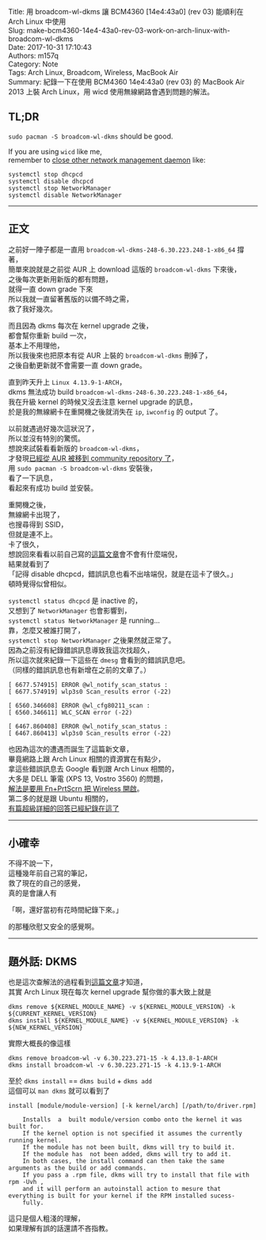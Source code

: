 Title: 用 broadcom-wl-dkms 讓 BCM4360 [14e4:43a0] (rev 03) 能順利在 Arch Linux 中使用  
Slug: make-bcm4360-14e4-43a0-rev-03-work-on-arch-linux-with-broadcom-wl-dkms  
Date: 2017-10-31 17:10:43  
Authors: m157q  
Category: Note  
Tags: Arch Linux, Broadcom, Wireless, MacBook Air  
Summary: 紀錄一下在使用 BCM4360 14e4:43a0 (rev 03) 的 MacBook Air 2013 上裝 Arch Linux，用 wicd 使用無線網路會遇到問題的解法。  
  
  
## TL;DR  
  
`sudo pacman -S broadcom-wl-dkms` should be good.  
  
If you are using `wicd` like me,  
remember to [close other network management daemon](https://wiki.archlinux.org/index.php/wicd#Initial_setup) like:  
  
`systemctl stop dhcpcd`  
`systemctl disable dhcpcd`  
`systemctl stop NetworkManager`  
`systemctl disable NetworkManager`  
  
---  
  
## 正文  
  
之前好一陣子都是一直用 `broadcom-wl-dkms-248-6.30.223.248-1-x86_64` 撐著，  
簡單來說就是之前從 AUR 上 download 這版的 `broadcom-wl-dkms` 下來後，  
之後每次更新用新版的都有問題，  
就得一直 down grade 下來  
所以我就一直留著舊版的以備不時之需，  
救了我好幾次。  
  
而且因為 dkms 每次在 kernel upgrade 之後，  
都會幫你重新 build 一次，  
基本上不用理他，  
所以我後來也把原本有從 AUR 上裝的 `broadcom-wl-dkms` 刪掉了，  
之後自動更新就不會需要一直 down grade。  
  
直到昨天升上 `Linux 4.13.9-1-ARCH`，  
dkms 無法成功 build `broadcom-wl-dkms-248-6.30.223.248-1-x86_64`，  
我在升級 kernel 的時候又沒去注意 kernel upgrade 的訊息，  
於是我的無線網卡在重開機之後就消失在 `ip`, `iwconfig` 的 output 了。  
  
以前就遇過好幾次這狀況了，  
所以並沒有特別的驚慌。  
想說來試裝看看新版的 `broadcom-wl-dkms`，  
才發現[已經從 AUR 被移到 community repository 了](https://www.archlinux.org/packages/community/x86_64/broadcom-wl-dkms/)，  
用 `sudo pacman -S broadcom-wl-dkms` 安裝後，  
看了一下訊息，  
看起來有成功 build 並安裝。  
  
重開機之後，  
無線網卡出現了，  
也搜尋得到 SSID，  
但就是連不上。  
卡了很久，  
想說回來看看以前自己寫的[這篇文章](/posts/2015/09/10/install-arch-linux-on-macbook-air-mid-2013/)會不會有什麼端倪，  
結果就看到了  
「記得 disable dhcpcd，錯誤訊息也看不出啥端倪，就是在這卡了很久。」  
頓時覺得似曾相似。  
  
`systemctl status dhcpcd` 是 inactive 的，  
又想到了 `NetworkManager` 也會影響到，  
`systemctl status NetworkManager` 是 running...  
靠，怎麼又被誰打開了，  
`systemctl stop NetworkManager` 之後果然就正常了。  
因為之前沒有紀錄錯誤訊息導致我這次找超久，  
所以這次就來紀錄一下這些在 `dmesg` 會看到的錯誤訊息吧。  
（同樣的錯誤訊息也有新增在之前的文章了。）  
  
```  
[ 6677.574915] ERROR @wl_notify_scan_status :  
[ 6677.574919] wlp3s0 Scan_results error (-22)  
```  
  
```  
[ 6560.346608] ERROR @wl_cfg80211_scan :  
[ 6560.346611] WLC_SCAN error (-22)  
```  
  
```  
[ 6467.860408] ERROR @wl_notify_scan_status :  
[ 6467.860413] wlp3s0 Scan_results error (-22)  
```  
  
也因為這次的遭遇而誕生了這篇新文章，  
畢竟網路上跟 Arch Linux 相關的資源實在有點少，  
拿這些錯誤訊息去 Google 看到跟 Arch Linux 相關的，  
大多是 DELL 筆電 (XPS 13, Vostro 3560) 的問題，  
[解法是要用 Fn+PrtScrn 把 Wireless 開啟](https://bbs.archlinux.org/viewtopic.php?pid=1216302#p1216302)。  
第二多的就是跟 Ubuntu 相關的，  
[有篇超級詳細的回答已經紀錄在這了](https://askubuntu.com/a/60395)  
  
---  
  
## 小確幸  
  
不得不說一下，  
這種幾年前自己寫的筆記，  
救了現在的自己的感覺，  
真的是會讓人有  
  
「啊，還好當初有花時間紀錄下來。」  
  
的那種欣慰又安全的感覺啊。  
  
---  
  
## 題外話: DKMS  
  
也是這次查解法的過程看到[這篇文章](https://bbs.archlinux.org/viewtopic.php?pid=1370568#p1370568)才知道，  
其實 Arch Linux 現在每次 kernel upgrade 幫你做的事大致上就是  
  
```  
dkms remove ${KERNEL_MODULE_NAME} -v ${KERNEL_MODULE_VERSION} -k ${CURRENT_KERNEL_VERSION}  
dkms install ${KERNEL_MODULE_NAME} -v ${KERNEL_MODULE_VERSION} -k ${NEW_KERNEL_VERSION}  
```  
  
實際大概長的像這樣  
  
```  
dkms remove broadcom-wl -v 6.30.223.271-15 -k 4.13.8-1-ARCH  
dkms install broadcom-wl -v 6.30.223.271-15 -k 4.13.9-1-ARCH  
```  
  
至於 `dkms install` == `dkms build` + `dkms add`  
這個可以 `man dkms` 就可以看到了  
  
```  
install [module/module-version] [-k kernel/arch] [/path/to/driver.rpm]  
  
    Installs  a  built module/version combo onto the kernel it was built for.  
    If the kernel option is not specified it assumes the currently running kernel.  
    If the module has not been built, dkms will try to build it.  
    If the module has  not been added, dkms will try to add it.  
    In both cases, the install command can then take the same arguments as the build or add commands.  
    If you pass a .rpm file, dkms will try to install that file with rpm -Uvh ,  
    and it will perform an autoinstall action to mesure that everything is built for your kernel if the RPM installed sucess‐  
    fully.  
```  
  
這只是個人粗淺的理解，  
如果理解有誤的話還請不吝指教。  
